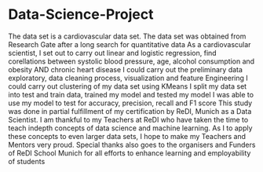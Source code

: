 # Data-Science-Project
The data set is a cardiovascular data set. The data set was obtained from Research Gate after a long search for quantitative data
As a cardiovascular scientist, I set out to carry out linear and logistic regression, find corellations between systolic blood pressure, age, alcohol consumption and obesity AND chronic heart disease 
I could carry out the preliminary data exploratory, data cleaning process, visualization and feature Engineering
I could carry out clustering of my data set using KMeans
I split my data set into test and train data, trained my model and tested my model 
I was able to use my model to test for accuracy, precision, recall and F1 score
This study was done in partial fulfillment of my certification by ReDI, Munich as a Data Scientist. I am thankful to my Teachers at ReDI who have taken the time to teach indepth concepts of data science and machine learning. As I to apply these concepts to even larger data sets, I hope to make my Teachers and Mentors very proud. Special thanks also goes to the organisers and Funders of ReDI School Munich for all efforts to enhance learning and employability of students
